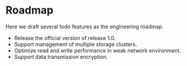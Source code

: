 # Roadmap

Here we draft several todo features as the engineering roadmap. 

- Release the official version of release 1.0.
- Support management of multiple storage clusters.
- Optimize read and write performance in weak network environment.
- Support data transmission encryption.